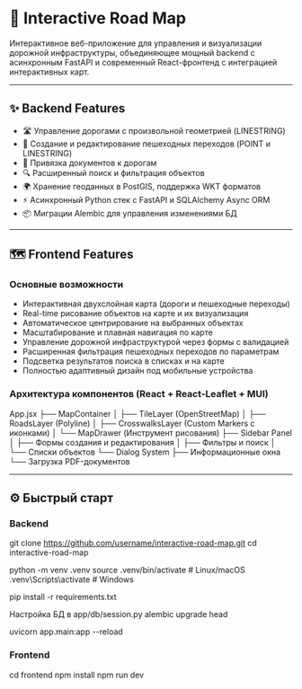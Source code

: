 # 🚦 Interactive Road Map

Интерактивное веб-приложение для управления и визуализации дорожной инфраструктуры, объединяющее мощный backend с асинхронным FastAPI и современный React-фронтенд с интеграцией интерактивных карт.

---

## ✨ Backend Features

- 🛣️ Управление дорогами с произвольной геометрией (LINESTRING)
- 🚶 Создание и редактирование пешеходных переходов (POINT и LINESTRING)
- 📄 Привязка документов к дорогам
- 🔍 Расширенный поиск и фильтрация объектов
- 🌍 Хранение геоданных в PostGIS, поддержка WKT форматов
- ⚡ Асинхронный Python стек с FastAPI и SQLAlchemy Async ORM
- 📦 Миграции Alembic для управления изменениями БД

---

## 🗺️ Frontend Features

### Основные возможности

- Интерактивная двухслойная карта (дороги и пешеходные переходы)
- Real-time рисование объектов на карте и их визуализация
- Автоматическое центрирование на выбранных объектах
- Масштабирование и плавная навигация по карте
- Управление дорожной инфраструктурой через формы с валидацией
- Расширенная фильтрация пешеходных переходов по параметрам
- Подсветка результатов поиска в списках и на карте
- Полностью адаптивный дизайн под мобильные устройства

### Архитектура компонентов (React + React-Leaflet + MUI)

App.jsx
├── MapContainer
│ ├── TileLayer (OpenStreetMap)
│ ├── RoadsLayer (Polyline)
│ ├── CrosswalksLayer (Custom Markers с иконками)
│ └── MapDrawer (Инструмент рисования)
├── Sidebar Panel
│ ├── Формы создания и редактирования
│ ├── Фильтры и поиск
│ └── Списки объектов
└── Dialog System
├── Информационные окна
└── Загрузка PDF-документов

---

## ⚙️ Быстрый старт

### Backend

git clone https://github.com/username/interactive-road-map.git
cd interactive-road-map

python -m venv .venv
source .venv/bin/activate # Linux/macOS
.venv\Scripts\activate # Windows

pip install -r requirements.txt

Настройка БД в app/db/session.py
alembic upgrade head

uvicorn app.main:app --reload

### Frontend

cd frontend
npm install
npm run dev
